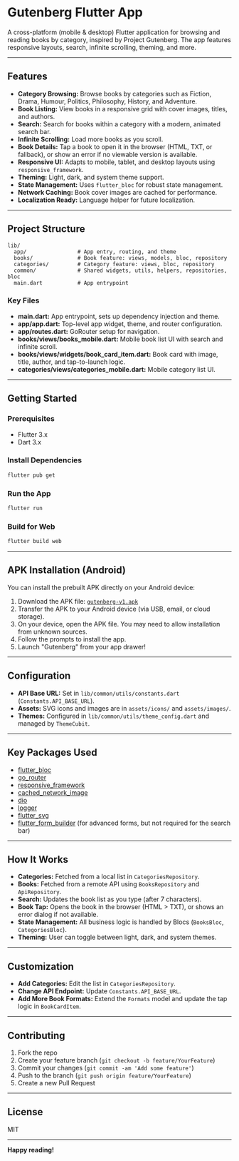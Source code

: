 # Gutenberg Flutter App

A cross-platform (mobile & desktop) Flutter application for browsing and reading books by category, inspired by Project Gutenberg. The app features responsive layouts, search, infinite scrolling, theming, and more.

---

## Features

- **Category Browsing:** Browse books by categories such as Fiction, Drama, Humour, Politics, Philosophy, History, and Adventure.
- **Book Listing:** View books in a responsive grid with cover images, titles, and authors.
- **Search:** Search for books within a category with a modern, animated search bar.
- **Infinite Scrolling:** Load more books as you scroll.
- **Book Details:** Tap a book to open it in the browser (HTML, TXT, or fallback), or show an error if no viewable version is available.
- **Responsive UI:** Adapts to mobile, tablet, and desktop layouts using `responsive_framework`.
- **Theming:** Light, dark, and system theme support.
- **State Management:** Uses `flutter_bloc` for robust state management.
- **Network Caching:** Book cover images are cached for performance.
- **Localization Ready:** Language helper for future localization.

---

## Project Structure

```
lib/
  app/                # App entry, routing, and theme
  books/              # Book feature: views, models, bloc, repository
  categories/         # Category feature: views, bloc, repository
  common/             # Shared widgets, utils, helpers, repositories, bloc
  main.dart           # App entrypoint
```

### Key Files

- **main.dart:** App entrypoint, sets up dependency injection and theme.
- **app/app.dart:** Top-level app widget, theme, and router configuration.
- **app/routes.dart:** GoRouter setup for navigation.
- **books/views/books_mobile.dart:** Mobile book list UI with search and infinite scroll.
- **books/views/widgets/book_card_item.dart:** Book card with image, title, author, and tap-to-launch logic.
- **categories/views/categories_mobile.dart:** Mobile category list UI.

---

## Getting Started

### Prerequisites

- Flutter 3.x
- Dart 3.x

### Install Dependencies

```bash
flutter pub get
```

### Run the App

```bash
flutter run
```

### Build for Web

```bash
flutter build web
```

---

## APK Installation (Android)

You can install the prebuilt APK directly on your Android device:

1. Download the APK file: [`gutenberg-v1.apk`](./gutenberg-v1.apk)
2. Transfer the APK to your Android device (via USB, email, or cloud storage).
3. On your device, open the APK file. You may need to allow installation from unknown sources.
4. Follow the prompts to install the app.
5. Launch "Gutenberg" from your app drawer!

---

## Configuration

- **API Base URL:** Set in `lib/common/utils/constants.dart` (`Constants.API_BASE_URL`).
- **Assets:** SVG icons and images are in `assets/icons/` and `assets/images/`.
- **Themes:** Configured in `lib/common/utils/theme_config.dart` and managed by `ThemeCubit`.

---

## Key Packages Used

- [flutter_bloc](https://pub.dev/packages/flutter_bloc)
- [go_router](https://pub.dev/packages/go_router)
- [responsive_framework](https://pub.dev/packages/responsive_framework)
- [cached_network_image](https://pub.dev/packages/cached_network_image)
- [dio](https://pub.dev/packages/dio)
- [logger](https://pub.dev/packages/logger)
- [flutter_svg](https://pub.dev/packages/flutter_svg)
- [flutter_form_builder](https://pub.dev/packages/flutter_form_builder) (for advanced forms, but not required for the search bar)

---

## How It Works

- **Categories:** Fetched from a local list in `CategoriesRepository`.
- **Books:** Fetched from a remote API using `BooksRepository` and `ApiRepository`.
- **Search:** Updates the book list as you type (after 7 characters).
- **Book Tap:** Opens the book in the browser (HTML > TXT), or shows an error dialog if not available.
- **State Management:** All business logic is handled by Blocs (`BooksBloc`, `CategoriesBloc`).
- **Theming:** User can toggle between light, dark, and system themes.

---

## Customization

- **Add Categories:** Edit the list in `CategoriesRepository`.
- **Change API Endpoint:** Update `Constants.API_BASE_URL`.
- **Add More Book Formats:** Extend the `Formats` model and update the tap logic in `BookCardItem`.

---

## Contributing

1. Fork the repo
2. Create your feature branch (`git checkout -b feature/YourFeature`)
3. Commit your changes (`git commit -am 'Add some feature'`)
4. Push to the branch (`git push origin feature/YourFeature`)
5. Create a new Pull Request

---

## License

MIT

---

**Happy reading!**

